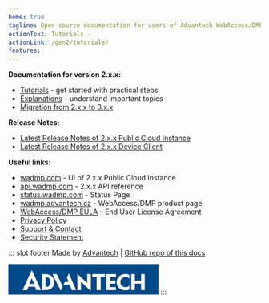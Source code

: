 ```yaml
---
home: true
tagline: Open-source documentation for users of Advantech WebAccess/DMP software
actionText: Tutorials →
actionLink: /gen2/tutorials/
features:
---
```


**Documentation for version 2.x.x:**

- [Tutorials](/gen2/tutorials/) - get started with practical steps
- [Explanations](/gen2/explanations/) - understand important topics
- [Migration from 2.x.x to 3.x.x](/gen2/explanations/Migration%20from%202.x.x%20to%203.x.x%20instance/)

**Release Notes:**

- [Latest Release Notes of 2.x.x Public Cloud Instance](/gen2/release-notes/)
- [Latest Release Notes of 2.x.x Device Client](/gen2/client/)

**Useful links:**

- [wadmp.com](https://wadmp.com) - UI of 2.x.x Public Cloud Instance
- [api.wadmp.com](https://api.wadmp.com) - 2.x.x API reference
- [status.wadmp.com](https://status.wadmp.com) - Status Page
- [wadmp.advantech.cz](https://wadmp.advantech.cz) - WebAccess/DMP product page
- [WebAccess/DMP EULA](/eula.html) - End User License Agreement
- [Privacy Policy](/privacy-policy.html)
- [Support & Contact](/contact/)
- [Security Statement](/security-statement.html)

::: slot footer
Made by [Advantech](https://icr.advantech.cz) | [GitHub repo of this docs](https://github.com/wadmp/wadmp.github.io)

<img src="./advantech.png" width="300">
:::
